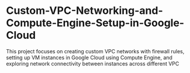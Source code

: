# Custom-VPC-Networking-and-Compute-Engine-Setup-in-Google-Cloud
This project focuses on creating custom VPC networks with firewall rules, setting up VM instances in Google Cloud using Compute Engine, and exploring network connectivity between instances across different VPC

